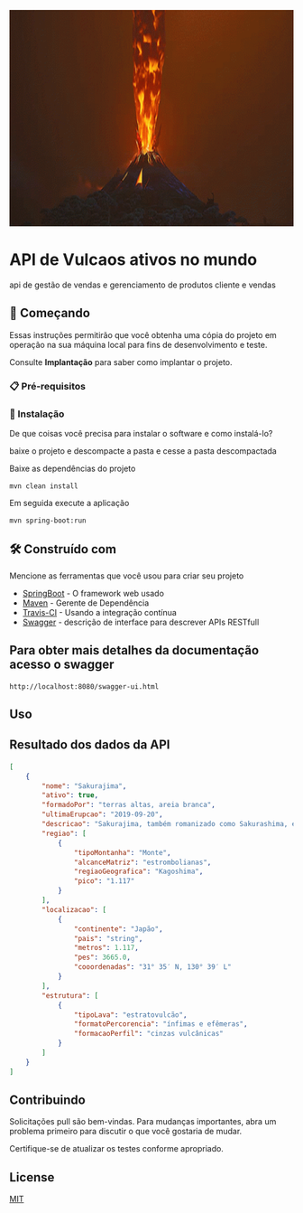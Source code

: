 <p align="center"><img src="/img/logo.gif" width="877px" height="383px"></p>

# API de Vulcaos ativos no mundo 

api de gestão de vendas e gerenciamento de produtos cliente e vendas

## 🚀 Começando

Essas instruções permitirão que você obtenha uma cópia do projeto em operação na sua máquina local para fins de desenvolvimento e teste.

Consulte **Implantação** para saber como implantar o projeto.

### 📋 Pré-requisitos

### 🔧 Instalação

De que coisas você precisa para instalar o software e como instalá-lo?

baixe o projeto e descompacte a pasta e cesse a pasta descompactada

Baixe as dependências do projeto 
```
mvn clean install
```
Em seguida execute a aplicação

```
mvn spring-boot:run
```

## 🛠️ Construído com

Mencione as ferramentas que você usou para criar seu projeto

* [SpringBoot](https://spring.io/projects/spring-boot) - O framework web usado
* [Maven](https://maven.apache.org/) - Gerente de Dependência
* [Travis-CI](https://travis-ci.org/) - Usando a integração contínua
* [Swagger](https://swagger.io/tools/swagger-ui/) - descrição de interface para descrever APIs RESTfull


## Para obter mais detalhes da documentação acesso o swagger
```
http://localhost:8080/swagger-ui.html
```

## Uso

## Resultado dos dados da API

```json
[
    {
        "nome": "Sakurajima",
        "ativo": true,
        "formadoPor": "terras altas, areia branca",
        "ultimaErupcao": "2019-09-20",
        "descricao": "Sakurajima, também romanizado como Sakurashima, é um estratovulcão ativo e antigamente era uma pequena ilha com o mesmo nome que agora está ligada com a ilha de Kyūshū, uma das quatro grandes ilhas do Japão e localiza-se na Província de Kagoshima no sul do país.",
        "regiao": [
            {
                "tipoMontanha": "Monte",
                "alcanceMatriz": "estrombolianas",
                "regiaoGeografica": "Kagoshima",
                "pico": "1.117"
            }
        ],
        "localizacao": [
            {
                "continente": "Japão",
                "pais": "string",
                "metros": 1.117,
                "pes": 3665.0,
                "cooordenadas": "31° 35′ N, 130° 39′ L"
            }
        ],
        "estrutura": [
            {
                "tipoLava": "estratovulcão",
                "formatoPercorencia": "ínfimas e efêmeras",
                "formacaoPerfil": "cinzas vulcânicas"
            }
        ]
    }
]

```
## Contribuindo
Solicitações pull são bem-vindas. Para mudanças importantes, abra um problema primeiro para discutir o que você gostaria de mudar.

Certifique-se de atualizar os testes conforme apropriado.

## License
[MIT](https://choosealicense.com/licenses/mit/)
